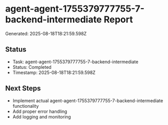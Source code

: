 # agent-agent-1755379777755-7-backend-intermediate Report

Generated: 2025-08-18T18:21:59.598Z

## Status
- Task: agent-agent-1755379777755-7-backend-intermediate
- Status: Completed
- Timestamp: 2025-08-18T18:21:59.598Z

## Next Steps
- Implement actual agent-agent-1755379777755-7-backend-intermediate functionality
- Add proper error handling
- Add logging and monitoring
